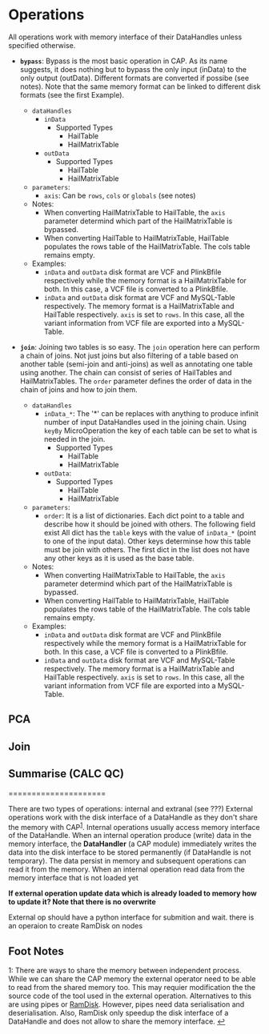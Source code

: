 # Operations

All operations work with memory interface of their DataHandles unless specified otherwise.

- **`bypass`**: Bypass is the most basic operation in CAP. As its name suggests, it does nothing but to bypass the only input (inData) to the only output (outData). Different formats are converted if possibe (see notes). Note that the same memory format can be linked to different disk formats (see the first Example).
    - `dataHandles`
        - `inData`
            - Supported Types
                - HailTable
                - HailMatrixTable
        - `outData`
            - Supported Types
                - HailTable
                - HailMatrixTable
    - `parameters`:
        - `axis`: Can be `rows`, `cols` or `globals` (see notes)
    - Notes:
        - When converting HailMatrixTable to HailTable, the `axis` parameter determind which part of the HailMatrixTable is bypassed.
        - When converting HailTable to HailMatrixTable, HailTable populates the rows table of the HailMatrixTable. The cols table remains empty.
    - Examples:
        - `inData` and `outData` disk format are VCF and PlinkBfile respectively while the memory format is a HailMatrixTable for both. In this case, a VCF file is converted to a PlinkBfile.
        - `inData` and `outData` disk format are VCF and MySQL-Table respectively. The memory format is a HailMatrixTable and HailTable respectively. `axis` is set to `rows`. In this case, all the variant information from VCF file are exported into a MySQL-Table.

- **`join`**: Joining two tables is so easy. The `join` operation here can perform a chain of joins. Not just joins but also filtering of a table based on another table (semi-join and anti-joins) as well as annotating one table using another. The chain can consist of series of HailTables and HailMatrixTables. The `order` parameter defines the order of data in the chain of joins and how to join them.
    - `dataHandles`
        - `inData_*`: The '*' can be replaces with anything to produce infinit number of input DataHandles used in the joining chain. Using `keyBy` MicroOperation the key of each table can be set to what is needed in the join. 
            - Supported Types
                - HailTable
                - HailMatrixTable
        - `outData`: 
            - Supported Types
                - HailTable
                - HailMatrixTable
    - `parameters`:
        - `order`: It is a list of dictionaries. Each dict point to a table and describe how it should be joined with others. The following field exist All dict has the `table` keys with the value of `inData_*` (point to one of the input data). Other keys determinse how this table must be join with others. The first dict in the list does not have any other keys as it is used as the base table. 
    - Notes:
        - When converting HailMatrixTable to HailTable, the `axis` parameter determind which part of the HailMatrixTable is bypassed.
        - When converting HailTable to HailMatrixTable, HailTable populates the rows table of the HailMatrixTable. The cols table remains empty.
    - Examples:
        - `inData` and `outData` disk format are VCF and PlinkBfile respectively while the memory format is a HailMatrixTable for both. In this case, a VCF file is converted to a PlinkBfile.
        - `inData` and `outData` disk format are VCF and MySQL-Table respectively. The memory format is a HailMatrixTable and HailTable respectively. `axis` is set to `rows`. In this case, all the variant information from VCF file are exported into a MySQL-Table.




## PCA

## Join

## Summarise (CALC QC)


=====================

There are two types of operations: internal and extranal (see ???)
External operations work with the disk interface of a DataHandle as they don't share the memory with CAP<sup id="ret_shared_mem">[1](#fn_shared_mem)</sup>.
Internal operations usually access memory interface of the DataHandle.
When an internal operation produce (write) data in the memory interface, the **DataHandler** (a CAP module) immediately writes the data into the disk interface to be stored permanently (if DataHandle is not temporary).
The data persist in memory and subsequent operations can read it from the memory.
When an internal operation read data from the memory interface that is not loaded yet

**If external operation update data which is already loaded to memory how to update it? Note that there is no overwrite**

External op should have a python interface for submition and wait.
there is an operaion to create RamDisk on nodes
## Foot Notes
<a name="fn_shared_mem">1</a>: There are ways to share the memory between independent process. While we can share the CAP memory the external operator need to be able to read from the shared memory too. This may requier modification the the source code of the tool used in the external operation. Alternatives to this are using pipes or [RamDisk](https://en.wikipedia.org/wiki/RAM_drive). However, pipes need data serialisation and deserialisation. Also, RamDisk only speedup the disk interface of a DataHandle and does not allow to share the memory interface. [↩](#ret_shared_mem)

